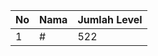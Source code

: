 | No | Nama            | Jumlah Level |
|----|-----------------|--------------|
| 1  | #    |    522        |
